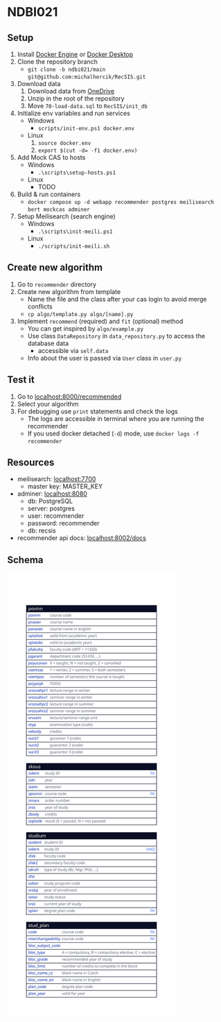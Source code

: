 # NDBI021

## Setup

1. Install [Docker Engine](https://docs.docker.com/engine/install/) or [Docker Desktop](https://www.docker.com/products/docker-desktop/)
2. Clone the repository branch
    - `git clone -b ndbi021/main git@github.com:michalhercik/RecSIS.git`
3. Download data
    1. Download data from [OneDrive]()
    2. Unzip in the root of the repository
    3. Move `70-load-data.sql` to `RecSIS/init_db`
4. Initialize env variables and run services
    - Windows
        - `scripts/init-env.ps1 docker.env`
    - Linux
        1. `source docker.env`
        2. `export $(cut -d= -f1 docker.env)`
5. Add Mock CAS to hosts
    - Windows
        - `.\scripts\setup-hosts.ps1`
    - Linux
        - TODO
5. Build & run containers
    - `docker compose up -d webapp recommender postgres meilisearch bert mockcas adminer`
6. Setup Meilisearch (search engine)
    - Windows
        - `.\scripts\init-meili.ps1`
    - Linux
        - `./scripts/init-meili.sh`


## Create new algorithm

1. Go to `recommender` directory
2. Create new algorithm from template
    - Name the file and the class after your cas login to avoid merge conflicts
    - `cp algo/template.py algo/[name].py`
3. Implement `recommend` (required) and `fit` (optional) method
    - You can get inspired by `algo/example.py`
    - Use class `DataRepository` in `data_repository.py` to access the database data
      - accessible via `self.data`
    - Info about the user is passed via `User` class in `user.py`

## Test it

1. Go to [localhost:8000/recommended](localhost:8000/recommended)
2. Select your algorithm
3. For debugging use `print` statements and check the logs
    - The logs are accessible in terminal where you are running the recommender
    - If you used docker detached (`-d`) mode, use `docker logs -f recommender`


##  Resources
- meilisearch: [localhost:7700](localhost:7700)
    - master key: MASTER_KEY
- adminer: [localhost:8080](localhost:8080)
    - db: PostgreSQL
    - server: postgres
    - user: recommender
    - password: recommender
    - db: recsis
- recommender api docs: [localhost:8002/docs](localhost:8002/docs)
    
## Schema

![recommender-schema](recommender-schema.svg)